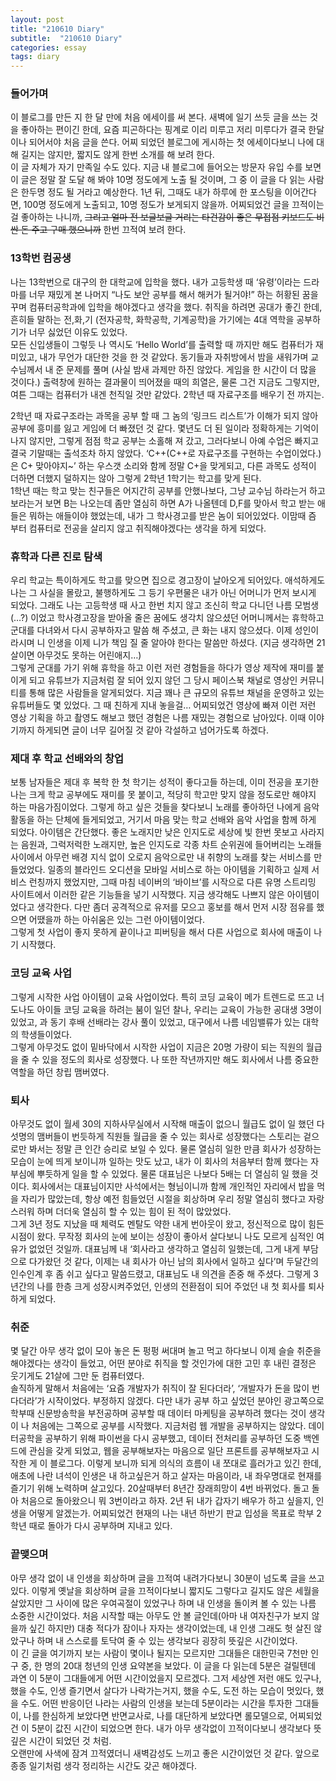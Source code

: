 ```yaml
---
layout: post
title: "210610 Diary"
subtitle:  "210610 Diary"
categories: essay
tags: diary
---
```

  
### 들어가며  
이 블로그를 만든 지 한 달 만에 처음 에세이를 써 본다. 새벽에 일기 쓰듯 글을 쓰는 것을 좋아하는 편이긴 한데, 요즘 피곤하다는 핑계로 이리 미루고 저리 미루다가 결국 한달이나 되어서야 처음 글을 쓴다. 어찌 되었던 블로그에 게시하는 첫 에세이다보니 나에 대해 길지는 않지만, 짧지도 않게 한번 소개를 해 보려 한다.  
이 글 자체가 자기 만족일 수도 있다. 지금 내 블로그에 들어오는 방문자 유입 수를 보면 이 글은 정말 잘 도달 해 봐야 10명 정도에게 노출 될 것이며, 그 중 이 글을 다 읽는 사람은 한두명 정도 될 거라고 예상한다. 1년 뒤, 그때도 내가 하루에 한 포스팅을 이어간다면, 100명 정도에게 노출되고, 10명 정도가 보게되지 않을까. 어찌되었건 글을 끄적이는 걸 좋아하는 나니까, ~~그리고 얼마 전 보글보글 거리는 타건감이 좋은  무접점 키보드도 비싼 돈 주고 구매 했으니까~~ 한번 끄적여 보려 한다.  
    
  
### 13학번 컴공생  
나는 13학번으로 대구의 한 대학교에 입학을 했다. 내가 고등학생 때 ‘유령’이라는 드라마를 너무 재밌게 본 나머지 “나도 보안 공부를 해서 해커가 될거야!” 하는 허황된 꿈을 꾸며 컴퓨터공학과에 입학을 해야겠다고 생각을 했다. 취직을 하려면 공대가 좋긴 한데, 흔히들 말하는 전,화,기 (전자공학, 화학공학, 기계공학)을 가기에는 4대 역학을 공부하기가 너무 싫었던 이유도 있었다.  
모든 신입생들이 그렇듯 나 역시도 ‘Hello World’를 출력할 때 까지만 해도 컴퓨터가 재미있고, 내가 무언가 대단한 것을 한 것 같았다. 동기들과 자취방에서 밤을 새워가며 교수님께서 내 준 문제를 풀며 (사실 밤새 과제만 하진 않았다. 게임을 한 시간이 더 많을 것이다.) 출력창에 원하는 결과물이 띄어졌을 때의 희열은, 물론 그건 지금도 그렇지만, 여튼 그때는 컴퓨터가 내겐 천직일 것만 같았다. 2학년 때 자료구조를 배우기 전 까지는.  
  
2학년 때 자료구조라는 과목을 공부 할 때 그 놈의 ‘링크드 리스트’가 이해가 되지 않아 공부에 흥미를 잃고 게임에 더 빠졌던 것 같다. 몇년도 더 된 일이라 정확하게는 기억이 나지 않지만, 그렇게 점점 학교 공부는 소홀해 져 갔고, 그러다보니 아예 수업은 빠지고 결국 기말때는 출석조차 하지 않았다. ‘C++(C++로 자료구조를 구현하는 수업이었다.)은 C+ 맞아야지~’ 하는 우스갯 소리와 함께 정말 C+을 맞게되고, 다른 과목도 성적이 더하면 더했지 덜하지는 않아 그렇게 2학년 1학기는 학고를 맞게 된다.  
1학년 때는 학고 맞는 친구들은 어지간히 공부를 안했나보다, 그냥 교수님 하라는거 하고 보라는거 보면 B는 나오는데 좀만 열심히 하면 A가 나올텐데 D,F를 맞아서 학고 받는 애들은 뭐하는 애들이야 했었는데, 내가 그 학사경고를 받은 놈이 되어있었다. 이맘때 즘 부터 컴퓨터로 전공을 살리지 않고 취직해야겠다는 생각을 하게 되었다.  
  
  
### 휴학과 다른 진로 탐색  
우리 학교는 특이하게도 학고를 맞으면 집으로 경고장이 날아오게 되어있다. 애석하게도 나는 그 사실을 몰랐고, 불행하게도 그 등기 우편물은 내가 아닌 어머니가 먼저 보시게 되었다. 그래도 나는 고등학생 때 사고 한번 치지 않고 조신히 학교 다니던 나름 모범생(…?) 이었고 학사경고장을 받아올 줄은 꿈에도 생각치 않으셨던 어머니께서는 휴학하고 군대를 다녀와서 다시 공부하자고 말씀 해 주셨고, 큰 화는 내지 않으셨다. 이제 성인이라시며 니 인생을 이제 니가 책임 질 줄 알아야 한다는 말씀만 하셨다. (지금 생각하면 21살이면 아무것도 못하는 어린애지…)  
그렇게 군대를 가기 위해 휴학을 하고 이런 저런 경험들을 하다가 영상 제작에 재미를 붙이게 되고 유튜브가 지금처럼 잘 되어 있지 않던 그 당시 페이스북 채널로 영상인 커뮤니티를 통해 많은 사람들을 알게되었다. 지금 꽤나 큰 규모의 유튜브 채널을 운영하고 있는 유튜버들도 몇 있었다. 그 때 친하게 지내 놓을걸…  어찌되었건 영상에 빠져 이런 저런 영상 기획을 하고 촬영도 해보고 했던 경험은 나름 재밌는 경험으로 남아있다. 이때 이야기까지 하게되면 글이 너무 길어질 것 같아 각설하고 넘어가도록 하겠다.  
  
  
### 제대 후 학교 선배와의 창업  
보통 남자들은 제대 후 복학 한 첫 학기는 성적이 좋다고들 하는데, 이미 전공을 포기한 나는 크게 학교 공부에도 재미를 못 붙이고, 적당히 학고만 맞지 않을 정도로만 해야지 하는 마음가짐이었다. 그렇게 하고 싶은 것들을 찾다보니 노래를 좋아하던 나에게 음악활동을 하는 단체에 들게되었고, 거기서 마음 맞는 학교 선배와 음악 사업을 함께 하게 되었다. 아이템은 간단했다. 좋은 노래지만 낮은 인지도로 세상에 빛 한번 못보고 사라지는 음원과, 그럭저럭한 노래지만, 높은 인지도로 각종 차트 순위권에 들어버리는 노래들 사이에서 아무런 배경 지식 없이 오로지 음악으로만 내 취향의 노래를 찾는 서비스를 만들었었다. 일종의 블라인드 오디션을 모바일 서비스로 하는 아이템을 기획하고 실제 서비스 런칭까지 했었지만, 그때 마침 네이버의 ‘바이브’를 시작으로 다른 유명 스트리밍 사이트에서 이러한 같은 기능들을 넣기 시작했다. 지금 생각해도 나쁘지 않은 아이템이었다고 생각한다. 다만 좀더 공격적으로 유저를 모으고 홍보를 해서 먼저 시장 점유를 했으면 어땠을까 하는 아쉬움은 있는 그런 아이템이었다.  
그렇게 첫 사업이 좋지 못하게 끝이나고 피버팅을 해서 다른 사업으로 회사에 매출이 나기 시작했다.  
  
  
### 코딩 교육 사업  
그렇게 시작한 사업 아이템이 교육 사업이었다. 특히 코딩 교육이 메가 트렌드로 뜨고 너도나도 아이들 코딩 교육을 하려는 붐이 일던 찰나, 우리는 교육이 가능한 공대생 3명이 있었고, 과 동기 후배 선배라는 강사 풀이 있었고, 대구에서 나름 네임밸류가 있는 대학의 학생들이었다.  
그렇게 아무것도 없이 밑바닥에서 시작한 사업이 지금은 20명 가량이 되는 직원의 월급을 줄 수 있을 정도의 회사로 성장했다. 나 또한 작년까지만 해도 회사에서 나름 중요한 역할을 하던 창립 맴버였다.  
  
  
### 퇴사  
아무것도 없이 월세 30의 지하사무실에서 시작해 매출이 없으니 월급도 없이 일 했던 다섯명의 맴버들이 번듯하게 직원들 월급을 줄 수 있는 회사로 성장했다는 스토리는 겉으로만 봐서는 정말 큰 인간 승리로 보일 수 있다. 물론 열심히 일한 만큼 회사가 성장하는 모습이 눈에 띄게 보이니까 일하는 맛도 났고, 내가 이 회사의 처음부터 함께 했다는 자부심에 뿌듯하게 일을 할 수 있었다. 물론 대표님은 나보다 5배는 더 열심히 일 했을 것이다. 회사에서는 대표님이지만 사석에서는 형님이니까 함께 개인적인 자리에서 밥을 먹을 자리가 많았는데, 항상 예전 힘들었던 시절을 회상하며 우리 정말 열심히 했다고 자랑스러워 하며 더더욱 열심히 할 수 있는 힘이 된 적이 많았었다.  
그게 3년 정도 지났을 때 체력도 멘탈도 약한 내게 번아웃이 왔고, 정신적으로 많이 힘든 시점이 왔다. 무작정 회사의 눈에 보이는 성장이 좋아서 살다보니 나도 모르게 심적인 여유가 없었던 것일까. 대표님께 내 ‘회사라고 생각하고 열심히 일했는데, 그게 내게 부담으로 다가왔던 것 같다, 이제는 내 회사가 아닌 남의 회사에서 일하고 싶다’며 두달간의 인수인계 후 좀 쉬고 싶다고 말씀드렸고, 대표님도 내 의견을 존중 해 주셨다. 그렇게 3년간의 나를 한층 크게 성장시켜주었던, 인생의 전환점이 되어 주었던 내 첫 회사를 퇴사하게 되었다.  
  
  
### 취준  
몇 달간 아무 생각 없이 모아 놓은 돈 펑펑 써대며 놀고 먹고 하다보니 이제 슬슬 취준을 해야겠다는 생각이 들었고, 어떤 분야로 취직을 할 것인가에 대한 고민 후 내린 결정은 웃기게도 21살에 그만 둔 컴퓨터였다.  
솔직하게 말해서 처음에는 ‘요즘 개발자가 취직이 잘 된다더라’, ‘개발자가 돈을 많이 번다더라’가 시작이었다. 부정하지 않겠다. 다만 내가 공부 하고 싶었던 분야인 광고쪽으로 학부때 신문방송학을 부전공하며 공부할 때 데이터 마케팅을 공부하려 했다는 것이 생각이 나 처음에는 그쪽으로 공부를 시작했다. 지금처럼 웹 개발을 공부하지는 않았다. 데이터공학을 공부하기 위해 파이썬을 다시 공부했고, 데이터 전처리를 공부하던 도중 백엔드에 관심을 갖게 되었고, 웹을 공부해보자는 마음으로 일단 프론트를 공부해보자고 시작한 게 이 블로그다. 이렇게 보니까 되게 의식의 흐름이 내 쪼대로 흘러가고 있긴 한데, 애초에 나란 녀석이 인생은 내 하고싶은거 하고 살자는 마음이라, 내 좌우명대로 현재를 즐기기 위해 노력하며 살고있다. 20살때부터 8년간 장래희망이 4번 바뀌었다. 돌고 돌아 처음으로 돌아왔으니 뭐 3번이라고 하자. 2년 뒤 내가 갑자기 배우가 하고 싶을지, 인생을 어떻게 알겠는가. 어찌되었건 현재의 나는 내년 하반기 판교 입성을 목표로 학부 2학년 때로 돌아가 다시 공부하며 지내고 있다.  
  
  
### 끝맺으며  
아무 생각 없이 내 인생을 회상하며 글을 끄적여 내려가다보니 30분이 넘도록 글을 쓰고 있다. 이렇게 옛날을 회상하며 글을 끄적이다보니 짧지도 그렇다고 길지도 않은 세월을 살았지만 그 사이에 많은 우여곡절이 있었구나 하며 내 인생을 돌이켜 볼 수 있는 나름 소중한 시간이었다. 처음 시작할 때는 아무도 안 볼 글인데(아마 내 여자친구가 보지 않을까 싶긴 하지만) 대충 적다가 잠이나 자자는 생각이었는데, 내 인생 그래도 헛 살진 않았구나 하며 내 스스로를 토닥여 줄 수 있는 생각보다 굉장히 뜻깊은 시간이었다.  
이 긴 글을 여기까지 보는 사람이 몇이나 될지는 모르지만 그대들은 대한민국 7천만 인구 중, 한 명의 20대 청년의 인생 요약본을 보았다. 이 글을 다 읽는데 5분은 걸릴텐데 과연 이 5분이 그대들에게 어떤 시간이었을지 모르겠다. 그저 세상엔 저런 애도 있구나, 했을 수도, 인생 즐기면서 살다가 나락가는거지, 했을 수도, 도전 하는 모습이 멋있다, 했을 수도. 어떤 반응이던 나라는 사람의 인생을 보는데 5분이라는 시간을 투자한 그대들이, 나를 한심하게 보았다면 반면교사로, 나를 대단하게 보았다면 롤모델으로, 어찌되었건 이 5분이 값진 시간이 되었으면 한다. 내가 아무 생각없이 끄적이다보니 생각보다 뜻깊은 시간이 되었던 것 처럼.  
오랜만에 사색에 잠겨 끄적였더니 새벽감성도 느끼고 좋은 시간이었던 것 같다. 앞으로 종종 일기처럼 생각 정리하는 시간도 갖곤 해야겠다.  
  
  
